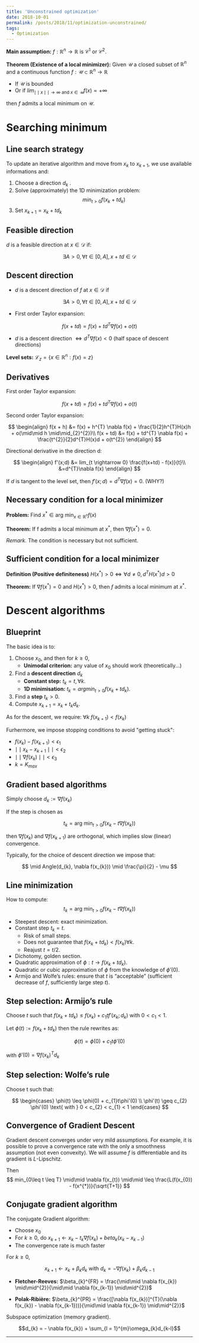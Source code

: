 ```yaml
---
title: 'Unconstrained optimization'
date: 2018-10-01
permalink: /posts/2018/11/optimization-unconstrained/
tags:
  - Optimization
---
```


<b>Main assumption:</b> $f: \mathbb{R}^{n} \rightarrow \mathbb{R}$  is $\mathcal{C}^{1}$ or $\mathcal{C}^{2}$.

<b>Theorem (Existence of a local minimizer):</b> Given $\mathcal{U}$ a closed subset of $\mathbb{R}^{n}$ and a continuous function $f: \mathcal{U} \subset \mathbb{R}^{n} \rightarrow \mathbb{R}$
- If $\mathcal{U}$ is bounded
- Or if $lim_{\mid\mid x \mid\mid \rightarrow \infty \text{ and }x \in \mathcal{U}} f(x) = + \infty$

then $f$ admits a local minimum on $\mathcal{U}$.

# Searching minimum

## Line search strategy

To update an iterative algorithm and move from $x_{k}$ to $x_{k+1}$, we use available informations and:
1. Choose a direction $d_{k}$ .
2. Solve (approximately) the 1D minimization problem:
$$
min_{t>0} f(x_{k} + td_{k})
$$
3. Set $x_{k+1} = x_{k}+ td_{k}$

## Feasible direction

$d$ is a feasible direction at $x \in \mathcal{D}$ if:

$$
\exists A > 0, \forall t \in [0, A], x + td \in \mathcal{D}
$$

## Descent direction

- $d$ is a descent direction of $f$ at $x \in \mathcal{D}$ if

$$
\exists A > 0, \forall t \in [0, A], x + td \in \mathcal{D}
$$

- First order Taylor expansion:

$$
f(x + td) = f(x) + td^{T}\nabla  f(x) + o(t)
$$

- $d$ is a descent direction  $\Leftrightarrow d^{T}\nabla  f(x) < 0$ (half space of descent directions)

<b>Level sets:</b> $\mathcal{L}_{z} = \{ x \in \mathbb{R}^{n}: f(x) = z \}$

## Derivatives

First order Taylor expansion:

$$f(x + td) = f(x) + td^{T} \nabla f(x) + o(t)$$

Second order Taylor expansion:

$$
\begin{align}
f(x + h) &= f(x) + h^{T} \nabla f(x) + \frac{1}{2}h^{T}H(x)h + o(\mid\mid h \mid\mid_{2}^{2})\\
f(x + td) &= f(x) + td^{T} \nabla f(x) + \frac{t^{2}}{2}d^{T}H(x)d + o(t^{2})
\end{align}
$$

Directional derivative in the direction d:

$$
\begin{align}
f'(x;d) &= lim_{t \rightarrow 0} \frac{f(x+td) - f(x)}{t}\\
&=d^{T}\nabla f(x)
\end{align}
$$

If $d$ is tangent to the level set, then $f'(x; d) = d^{T} \nabla f(x) = 0$. (WHY?)

## Necessary condition for a local minimizer

<b>Problem:</b> Find $x^{*} \in \text{arg min}_{x \in \mathbb{R}^{n}} f(x)$

<b>Theorem:</b> If f admits a local minimum at $x^{*}$, then $\nabla f(x^{*}) = 0.$

<i>Remark.</i> The condition is necessary but not sufficient.

## Sufficient condition for a local minimizer

<b>Definition (Positive definiteness)</b> $H(x^{*}) > 0 \Leftrightarrow \forall d \neq 0, d^{T}H(x^{*})d > 0$

<b>Theorem:</b> If $\nabla f(x^{*}) = 0$ and $H(x^{*}) > 0$, then $f$ admits a local minimum at $x^{*}$.

# Descent algorithms

## Blueprint

The basic idea is to:
1. Choose $x_{0}$, and then for $k \geq 0$,
    * <b>Unimodal criterion:</b> any value of $x_{0}$ should work (theoretically...)
2. Find a <b>descent direction</b> $d_{k}$
    * <b>Constant step:</b> $t_{k} = t, ∀k$.
    * <b>1D minimisation:</b> $t_{k} =argmin_{t>0} f(x_{k} + td_{k})$.
3. Find a <b>step</b> $t_{k} >0$.
4. Compute $x_{k+1} = x_{k} +t_{k}d_{k}$.

As for the descent, we require: $\forall k \text{ } f(x_{k+1}) < f(x_{k})$

Furhermore, we impose stopping conditions to avoid "getting stuck":
- $f(x_{k}) - f(x_{k+1}) < \epsilon_{1}$
- $\mid\mid x_{k} - x_{k+1}\mid\mid < \epsilon_{2}$
- $\mid\mid \nabla f(x_{k})\mid\mid < \epsilon_{3}$
- $k = K_{max}$

## Gradient based algorithms

Simply choose $d_{k} := \nabla f(x_{k})$

If the step is chosen as

$$
t_{k} = \text{arg min}_{t>0} f(x_{k}-t\nabla f(x_{k}))
$$

then $\nabla f(x_{k})$ and $\nabla f(x_{k+1})$ are orthogonal, which implies slow (linear) convergence.

Typically, for the choice of descent direction we impose that:

$$
\mid Angle(d_{k}, \nabla f(x_{k})) \mid \frac{\pi}{2} - \mu
$$

## Line minimization

How to compute:
$$
t_{k} = \text{arg min}_{t>0} f(x_{k}-t\nabla f(x_{k}))
$$

- Steepest descent: exact minimization.
- Constant step $t_{k} = t$.
    * Risk of small steps.
    * Does not guarantee that $f(x_{k} + td_{k})<f(x_{k}) \forall k$.
    * Reajust $t = t/2$.
- Dichotomy, golden section.
- Quadratic approximation of $\phi:t→f(x_{k} +td_{k})$.
- Quadratic or cubic approximation of $\phi$ from the knowledge of $\phi'(0)$.
- Armijo and Wolfe’s rules: ensure that $t$ is “acceptable” (sufficient decrease of $f$, sufficiently large step $t$).

## Step selection: Armijo’s rule

Choose $t$ such that $f(x_{k} +td_{k}) \leq f(x_{k})+ c_{1} t f′(x_{k};d_{k})\text{ with }0< c_{1} <1$.

Let $\phi(t) := f(x_{k}+t d_{k})$ then the rule rewrites as:

$$
\phi(t) = \phi(0) + c_{1}t\phi'(0)
$$

with $\phi'(0) = \nabla f(x_{k})^{T} d_{k}$

## Step selection: Wolfe’s rule

Choose t such that:

$$
\begin{cases}
\phi(t) \leq \phi(0) + c_{1}t\phi'(0) \\
\phi'(t) \geq c_{2} \phi'(0) \text{ with } 0 < c_{2} < c_{1} < 1
\end{cases}
$$

## Convergence of Gradient Descent

Gradient descent converges under very mild assumptions. For example, it is possible to prove a convergence rate with the only a smoothness assumption (not even convexity). We will assume $f$ is differentiable and its gradient is $L$-Lipschitz.

Then
$$
min_{0\leq t \leq T} \mid\mid \nabla f(x_{t}) \mid\mid \leq \frac{L(f(x_{0}) - f(x^{*})}{\sqrt{T+1}}
$$

## Conjugate gradient algorithm

The conjugate Gradient algorithm:
- Choose $x_{0}$
- For $k \geq 0$, do $x_{k+1} \leftarrow x_{k} - t_{k} \nabla f(x_{k}) + beta_{k}(x_{k}-x_{k-1})$
- The convergence rate is much faster

For $k \geq 0$,

$$
x_{k+1} \leftarrow x_{k} + \beta_{k} d_{k}\text{ with }d_{k} = - \nabla f(x_{k}) + \beta_{k}d_{k-1}
$$

- <b>Fletcher-Reeves:</b> $\beta_{k}^{FR} = \frac{\mid\mid \nabla f(x_{k}) \mid\mid^{2}}{\mid\mid \nabla f(x_{k-1}) \mid\mid^{2}}$

- <b>Polak-Ribière:</b> $\beta_{k}^{PR} = \frac{[\nabla f(x_{k})]^{T}(\nabla f(x_{k}) - \nabla f(x_{k-1}))}{\mid\mid \nabla f(x_{k-1}) \mid\mid^{2}}$

Subspace optimization (memory gradient).

$$d_{k} = - \nabla f(x_{k}) + \sum_{l = 1}^{m}\omega_{k}d_{k-l}$$

------
